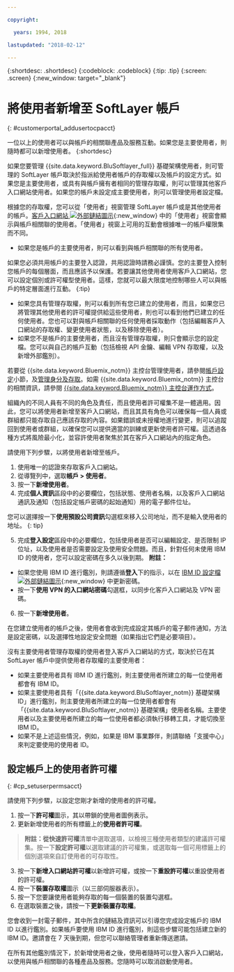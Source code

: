 ```yaml
---

copyright:

  years: 1994, 2018

lastupdated: "2018-02-12"

---
```


{:shortdesc: .shortdesc}
{:codeblock: .codeblock}
{:tip: .tip}
{:screen: .screen}
{:new_window: target="_blank"}


# 將使用者新增至 SoftLayer 帳戶
{: #customerportal_addusertocpacct}

一位以上的使用者可以與帳戶的相關聯產品及服務互動。如果您是主要使用者，則隨時都可以新增使用者。
{:shortdesc}

如果您要管理 {{site.data.keyword.BluSoftlayer_full}} 基礎架構使用者，則可管理的 SoftLayer 帳戶取決於指派給使用者帳戶的存取權以及帳戶的設定方式。如果您是主要使用者，或具有與帳戶擁有者相同的管理存取權，則可以管理其他客戶入口網站使用者。如果您的帳戶未設定成主要使用者，則可以管理使用者設定檔。

根據您的存取權，您可以從「使用者」視窗管理 SoftLayer 帳戶或是其他使用者的帳戶。[客戶入口網站 ![外部鏈結圖示](../icons/launch-glyph.svg)](https://control.softlayer.com/){:new_window} 中的「使用者」視窗會顯示與帳戶相關聯的使用者。「使用者」視窗上可用的互動會根據唯一的帳戶權限集而不同。
  * 如果您是帳戶的主要使用者，則可以看到與帳戶相關聯的所有使用者。

  如果您必須共用帳戶的主要登入認證，共用認證時請務必謹慎。您的主要登入控制您帳戶的每個層面，而且應該予以保護。若要讓其他使用者使用客戶入口網站，您可以設定個別或許可權型使用者。這樣，您就可以最大限度地控制哪些人可以與帳戶的特定層面進行互動。
  {:tip}
  * 如果您具有管理存取權，則可以看到所有您已建立的使用者，而且，如果您已將管理其他使用者的許可權提供給這些使用者，則也可以看到他們已建立的任何使用者。您也可以對與帳戶相關聯的任何使用者採取動作（包括編輯客戶入口網站的存取權、變更使用者狀態，以及移除使用者）。
  * 如果您不是帳戶的主要使用者，而且沒有管理存取權，則只會顯示您的設定檔。您可以與自己的帳戶互動（包括檢視 API 金鑰、編輯 VPN 存取權，以及新增外部鑑別）。

若要從 {{site.data.keyword.Bluemix_notm}} 主控台管理使用者，請參閱[帳戶設定](/docs/account/adminpublic.html#signing-up-for-ibm-cloud)小節，及[管理身分及存取](/docs/iam/quickstart.html#getstarted)。如需 {{site.data.keyword.Bluemix_notm}} 主控台的相關資訊，請參閱 [{{site.data.keyword.Bluemix_notm}} 主控台運作方式](/docs/overview/ui.html#ui)。

組織內的不同人員有不同的角色及責任，而且使用者許可權集不是一體適用。因此，您可以將使用者新增至客戶入口網站，而且其具有角色可以確保每一個人員或群組都只能存取自己應該存取的內容。如果錯誤或未授權地進行變更，則可以追蹤回到使用者或群組，以確保您可以提供適當的訓練或更新使用者許可權。這透過各種方式將風險最小化，並容許使用者聚焦於其在客戶入口網站內的指定角色。

請使用下列步驟，以將使用者新增至帳戶。

1. 使用唯一的認證來存取客戶入口網站。
2. 從導覽列中，選取**帳戶 > 使用者**。
3. 按一下**新增使用者**。
4. 完成**個人資訊**區段中的必要欄位，包括狀態、使用者名稱，以及客戶入口網站通訊及通知（包括設定帳戶密碼的起始通知）用的電子郵件位址。

  您可以選擇按一下**使用預設公司資訊**勾選框來移入公司地址，而不是輸入使用者的地址。
  {: tip}

5. 完成**登入設定**區段中的必要欄位，包括使用者是否可以編輯設定、是否限制 IP 位址，以及使用者是否需要設定及使用安全問題。而且，針對任何未使用 IBM ID 的使用者，您可以設定密碼在多久以後到期。
**附註：**
* 如果您使用 IBM ID 進行鑑別，則請遵循**登入**下的指示，以在 [IBM ID 設定檔 ![外部鏈結圖示](../icons/launch-glyph.svg)](https://www.ibm.com/account/profile){:new_window} 中更新密碼。
* 按一下**使用 VPN 的入口網站密碼**勾選框，以同步化客戶入口網站及 VPN 密碼。
6. 按一下**新增使用者**。

在您建立使用者的帳戶之後，使用者會收到完成設定其帳戶的電子郵件通知，方法是設定密碼，以及選擇性地設定安全問題（如果指出它們是必要項目）。

沒有主要使用者管理存取權的使用者登入客戶入口網站的方式，取決於已在其 SoftLayer 帳戶中提供使用者存取權的主要使用者：
  * 如果主要使用者具有 IBM ID 進行鑑別，則主要使用者所建立的每一位使用者都會有 IBM ID。
  * 如果主要使用者具有「{{site.data.keyword.BluSoftlayer_notm}} 基礎架構 ID」進行鑑別，則主要使用者所建立的每一位使用者都會有「{{site.data.keyword.BluSoftlayer_notm}} 基礎架構」使用者名稱。主要使用者以及主要使用者所建立的每一位使用者都必須執行移轉工具，才能切換至 IBM ID。
  * 如果不是上述這些情況，例如，如果是 IBM 事業夥伴，則請聯絡「支援中心」來判定要使用的使用者 ID。

## 設定帳戶上的使用者許可權
{: #cp_setuserpermsacct}

請使用下列步驟，以設定您剛才新增的使用者的許可權。

1. 按一下**許可權**圖示，其以帶鎖的使用者圖例表示。
2. 更新新增使用者的所有標籤上的**使用者許可權**。
> **附註：**從**快速許可權**清單中選取選項，以檢視三種使用者類型的建議許可權集。按一下**設定許可權**以選取建議的許可權集，或選取每一個可用標籤上的個別選項來自訂使用者的可存取性。
3. 按一下**新增入口網站許可權**以新增許可權，或按一下**重設許可權**以重設使用者的許可權。
4. 按一下**裝置存取權**圖示（以三部伺服器表示）。
5. 按一下您要讓使用者能夠存取的每一個裝置的裝置勾選框。
6. 在選取裝置之後，請按一下**更新裝置存取權**。

您會收到一封電子郵件，其中所含的鏈結及資訊可以引導您完成設定帳戶的 IBM ID 以進行鑑別。如果帳戶要使用 IBM ID 進行鑑別，則這些步驟可能包括建立新的 IBM ID。邀請會在 7 天後到期，但您可以聯絡管理者重新傳送邀請。

在所有其他鑑別情況下，於新增使用者之後，使用者隨時可以登入客戶入口網站，以使用與帳戶相關聯的各種產品及服務。您隨時可以取消啟動使用者。

